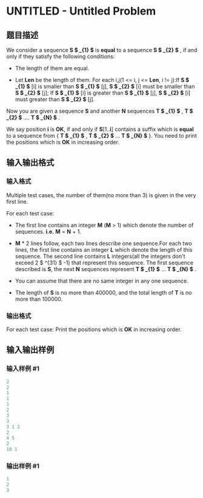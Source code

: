 # UNTITLED - Untitled Problem

## 题目描述

We consider a sequence **S $ _{1} $** is **equal** to a sequence **S $ _{2} $** , if and only if they satisfy the following conditions:

- The length of them are equal.

- Let **Len** be the length of them. For each i,j(1 <= i, j <= **Len**, i != j):If **S $ _{1} $** \[i\] is smaller than **S $ _{1} $** \[j\], **S $ _{2} $** \[i\] must be smaller than **S $ _{2} $** \[j\]; If **S $ _{1} $** \[i\] is greater than **S $ _{1} $** \[j\], **S $ _{2} $** \[i\] must greater than **S $ _{2} $** \[j\].

Now you are given a sequence **S** and another **N** sequences **T $ _{1} $** , **T $ _{2} $** …. **T $ _{N} $** .

We say position **i** is **OK**, if and only if **S**\[1..**i**\] contains a suffix which is **equal** to a sequence from { **T $ _{1} $** , **T $ _{2} $** ... **T $ _{N} $** }. You need to print the positions which is **OK** in increasing order.

## 输入输出格式

### 输入格式

Multiple test cases, the number of them(no more than 3) is given in the very first line.

For each test case:

- The first line contains an integer **M** (**M** > 1) which denote the number of sequences. **i.e.** **M** = **N** + 1.

- **M** \* 2 lines follow, each two lines describe one sequence.For each two lines, the first line contains an integer **L** which denote the length of this sequence. The second line contains **L** integers(all the integers don't exceed 2 $ ^{31} $ -1) that represent this sequence. The first sequence described is **S**, the next **N** sequences represent **T $ _{1} $** ... **T $ _{N} $** .

- You can assume that there are no same integer in any one sequence.

- The length of **S** is no more than 400000, and the total length of **T** is no more than 100000.

### 输出格式

For each test case: Print the positions which is **OK** in increasing order.

## 输入输出样例

### 输入样例 #1

```cpp
2
2
1
1
1
2
3
3
3 1 2
2
4 5
2
10 1
```


### 输出样例 #1

```cpp
1
2
3
```


